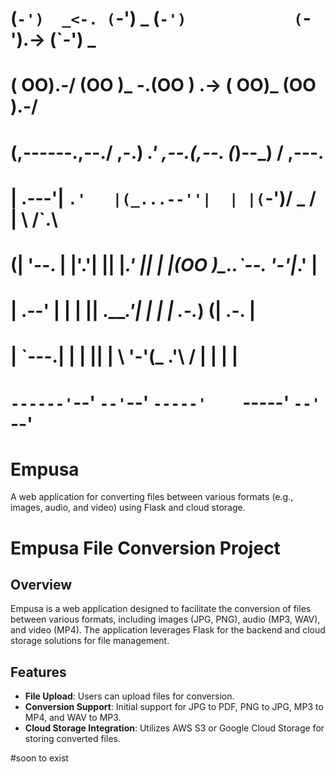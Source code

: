 
# (`-')  _<-. (`-')   _  (`-')            (`-').-> (`-')  _  
# ( OO).-/   \(OO )_  \-.(OO )     .->    ( OO)_   (OO ).-/  
# (,------.,--./  ,-.) _.'    \,--.(,--.  (_)--\_)  / ,---.   
# |  .---'|   `.'   |(_...--''|  | |(`-')/    _ /  | \ /`.\  
# (|  '--. |  |'.'|  ||  |_.' ||  | |(OO )\_..`--.  '-'|_.' | 
# |  .--' |  |   |  ||  .___.'|  | | |  \.-._)   \(|  .-.  | 
# |  `---.|  |   |  ||  |     \  '-'(_ .'\       / |  | |  | 
# `------'`--'   `--'`--'      `-----'    `-----'  `--' `--' 


# Empusa
A web application for converting files between various formats (e.g., images, audio, and video) using Flask and cloud storage.


# Empusa File Conversion Project

## Overview
Empusa is a web application designed to facilitate the conversion of files between various formats, including images (JPG, PNG), audio (MP3, WAV), and video (MP4). The application leverages Flask for the backend and cloud storage solutions for file management.

## Features
- **File Upload**: Users can upload files for conversion.
- **Conversion Support**: Initial support for JPG to PDF, PNG to JPG, MP3 to MP4, and WAV to MP3.
- **Cloud Storage Integration**: Utilizes AWS S3 or Google Cloud Storage for storing converted files.



#soon to exist
